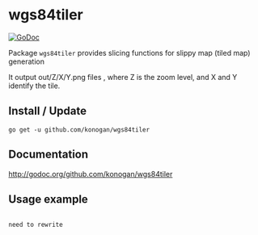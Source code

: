 # wgs84tiler

[![GoDoc](https://godoc.org/github.com/konogan/wgs84tiler?status.svg)](https://godoc.org/github.com/konogan/wgs84tiler)

Package `wgs84tiler` provides slicing functions for slippy map (tiled map) generation

It output out/Z/X/Y.png files , where Z is the zoom level, and X and Y identify the tile.

## Install / Update

    go get -u github.com/konogan/wgs84tiler

## Documentation

http://godoc.org/github.com/konogan/wgs84tiler

## Usage example

```

need to rewrite

```
